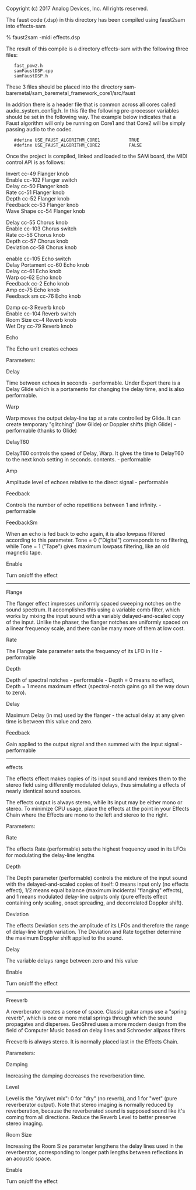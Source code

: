 Copyright (c) 2017 Analog Devices, Inc.  All rights reserved.

The faust code (.dsp) in this directory has been compiled using faust2sam into effects-sam

% faust2sam -midi effects.dsp

The result of this compile is a directory effects-sam with the following three files:

       fast_pow2.h
       samFaustDSP.cpp
       samFaustDSP.h

These 3 files should be placed into the directory sam-baremetal/sam_baremetal_framework_core1/src/faust

In addition there is a header file that is common across all cores called audio_system_config.h.   In this file the following pre-processor variables should be set in the following way.   The example below indicates that a Faust algorithm will only be running on Core1 and that Core2 will be simply passing audio to the codec. 

       #define USE_FAUST_ALGORITHM_CORE1           TRUE
       #define USE_FAUST_ALGORITHM_CORE2           FALSE

Once the project is compiled, linked and loaded to the SAM board, the MIDI control API is as follows:


Invert		cc-49	Flanger	knob	Enable		cc-102	Flanger	switch	Delay		cc-50	Flanger	knob	Rate		cc-51	Flanger	knob	Depth		cc-52	Flanger	knob	Feedback	cc-53	Flanger	knob	Wave Shape	cc-54	Flanger	knob					Delay		cc-55	Chorus	knob	Enable		cc-103	Chorus	switch	Rate		cc-56	Chorus	knob	Depth		cc-57	Chorus	knob	Deviation	cc-58	Chorus	knob					enable		cc-105	Echo	switch	Delay Portament	cc-60	Echo	knob	Delay		cc-61	Echo	knob	Warp		cc-62	Echo	knob	Feedback	cc-2	Echo	knob	Amp		cc-75	Echo	knob	Feedback sm	cc-76	Echo	knob					Damp		cc-3	Reverb	knob	Enable		cc-104	Reverb	switch	Room Size	cc-4	Reverb	knob	Wet Dry		cc-79	Reverb	knob	



Echo

The Echo unit creates echoes

Parameters:

Delay

Time between echoes in seconds - performable. Under Expert there is a Delay Glide which is a portamento for changing the delay time, and is also performable.

Warp

Warp moves the output delay-line tap at a rate controlled by Glide. It can create temporary "glitching" (low Glide) or Doppler shifts (high Glide) - performable (thanks to Glide)


DelayT60

DelayT60 controls the speed of Delay, Warp. It gives the time to DelayT60 to the next knob setting in seconds. contents. - performable

Amp

Amplitude level of echoes relative to the direct signal - performable

Feedback

Controls the number of echo repetitions between 1 and infinity. - performable

FeedbackSm

When an echo is fed back to echo again, it is also lowpass filtered according to this parameter. Tone = 0 ("Digital") corresponds to no filtering, while Tone = 1 ("Tape") gives maximum lowpass filtering, like an old magnetic tape.

Enable

Turn on/off the effect


----

Flange

The flanger effect impresses uniformly spaced sweeping notches on the sound spectrum. It accomplishes this using a variable comb filter, which works by mixing the input sound with a variably delayed-and-scaled copy of the input. Unlike the phaser, the flanger notches are uniformly spaced on a linear frequency scale, and there can be many more of them at low cost.

Rate

The Flanger Rate parameter sets the frequency of its LFO in Hz - performable


Depth

Depth of spectral notches - performable - Depth = 0 means no effect, Depth = 1 means maximum effect (spectral-notch gains go all the way down to zero).

Delay

Maximum Delay (in ms) used by the flanger - the actual delay at any given time is between this value and zero.

Feedback

Gain applied to the output signal and then summed with the input signal - performable

----

effects

The effects effect makes copies of its input sound and remixes them to the stereo field using differently modulated delays, thus simulating a effects of nearly identical sound sources.

The effects output is always stereo, while its input may be either mono or stereo. To minimize CPU usage, place the effects at the point in your Effects Chain where the Effects are mono to the left and stereo to the right.

Parameters:

Rate

The effects Rate (performable) sets the highest frequency used in its LFOs for modulating the delay-line lengths


Depth

The Depth parameter (performable) controls the mixture of the input sound with the delayed-and-scaled copies of itself: 0 means input only (no effects effect), 1/2 means equal balance (maximum incidental "flanging" effects), and 1 means modulated delay-line outputs only (pure effects effect containing only scaling, onset spreading, and decorrelated Doppler shift).

Deviation

The effects Deviation sets the amplitude of its LFOs and therefore the range of delay-line length variation. The Deviation and Rate together determine the maximum Doppler shift applied to the sound.

Delay

The variable delays range between zero and this value

Enable

Turn on/off the effect


----


Freeverb

A reverberator creates a sense of space. Classic guitar amps use a "spring reverb", which is one or more metal springs through which the sound propagates and disperses. GeoShred uses a more modern design from the field of Computer Music based on delay lines and Schroeder allpass filters

Freeverb is always stereo. It is normally placed last in the Effects Chain.

Parameters:

Damping

Increasing the damping decreases the reverberation time.

Level

Level is the "dry/wet mix": 0 for "dry" (no reverb), and 1 for "wet" (pure reverberator output). Note that stereo imaging is normally reduced by reverberation, because the reverberated sound is supposed sound like it's coming from all directions. Reduce the Reverb Level to better preserve stereo imaging.

Room Size

Increasing the Room Size parameter lengthens the delay lines used in the reverberator, corresponding to longer path lengths between reflections in an acoustic space.

Enable

Turn on/off the effect



